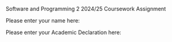 Software and Programming 2
2024/25
Coursework Assignment 

Please enter your name here:



Please enter your Academic Declaration here:



